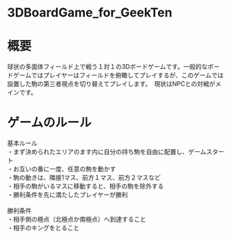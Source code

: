 # 3DBoardGame_for_GeekTen

# 概要
球状の多面体フィールド上で戦う１対１の3Dボードゲームです。一般的なボードゲームではプレイヤーはフィールドを俯瞰してプレイするが、このゲームでは設置した駒の第三者視点を切り替えてプレイします。　現状はNPCとの対戦がメインです。

# ゲームのルール
基本ルール<br>
・まず決められたエリアのます内に自分の持ち駒を自由に配置し、ゲームスタート<br>
・お互いの番に一度、任意の駒を動かす<br>
・駒の動きは、隣接1マス、前方１マス、前方２マスなど<br>
・相手の駒がいるマスに移動すると、相手の駒を除外する<br>
・勝利条件を先に満たしたプレイヤーが勝利<br>
<br>
勝利条件<br>
・相手側の極点（北極点か南極点）へ到達すること<br>
・相手のキングをとること
